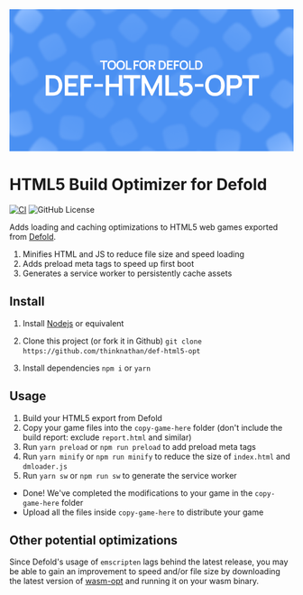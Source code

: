 <img src="_docs/def-html5-opt.png" alt="Tool for Defold: Def HTML5 Opt">

# HTML5 Build Optimizer for Defold

[![CI](https://github.com/thinknathan/def-html5-opt/actions/workflows/ci.yml/badge.svg)](https://github.com/thinknathan/def-html5-opt/actions/workflows/ci.yml) 
![GitHub License](https://img.shields.io/github/license/thinknathan/def-html5-opt)

Adds loading and caching optimizations to HTML5 web games exported from [Defold](https://defold.com/).

1. Minifies HTML and JS to reduce file size and speed loading
2. Adds preload meta tags to speed up first boot
3. Generates a service worker to persistently cache assets

## Install

1. Install [Nodejs](https://nodejs.org/en) or equivalent

2. Clone this project (or fork it in Github)
   `git clone https://github.com/thinknathan/def-html5-opt`

3. Install dependencies
   `npm i`
   or
   `yarn`

## Usage

1. Build your HTML5 export from Defold
2. Copy your game files into the `copy-game-here` folder (don't include the build report: exclude `report.html` and similar)
3. Run `yarn preload` or `npm run preload` to add preload meta tags
4. Run `yarn minify` or `npm run minify` to reduce the size of `index.html` and `dmloader.js`
5. Run `yarn sw` or `npm run sw` to generate the service worker

- Done! We've completed the modifications to your game in the `copy-game-here` folder
- Upload all the files inside `copy-game-here` to distribute your game

## Other potential optimizations

Since Defold's usage of `emscripten` lags behind the latest release, you may be able to gain an improvement to speed and/or file size by downloading the latest version of [wasm-opt](https://github.com/WebAssembly/binaryen) and running it on your wasm binary.
